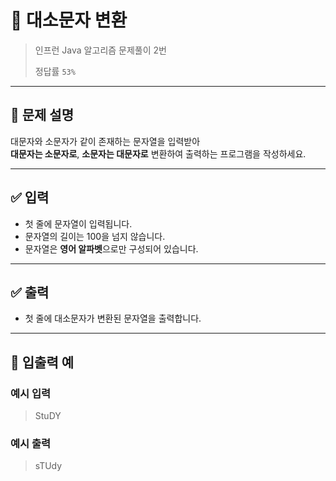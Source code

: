 # 🧮 대소문자 변환

> 인프런 Java 알고리즘 문제풀이 2번
>
> 정답률 `53%`

---

## 📌 문제 설명

대문자와 소문자가 같이 존재하는 문자열을 입력받아  
**대문자는 소문자로**, **소문자는 대문자로** 변환하여 출력하는 프로그램을 작성하세요.

---

## ✅ 입력

- 첫 줄에 문자열이 입력됩니다.
- 문자열의 길이는 100을 넘지 않습니다.
- 문자열은 **영어 알파벳**으로만 구성되어 있습니다.

---

## ✅ 출력

- 첫 줄에 대소문자가 변환된 문자열을 출력합니다.

---

## 🧾 입출력 예

### 예시 입력 
> StuDY

### 예시 출력
> sTUdy
